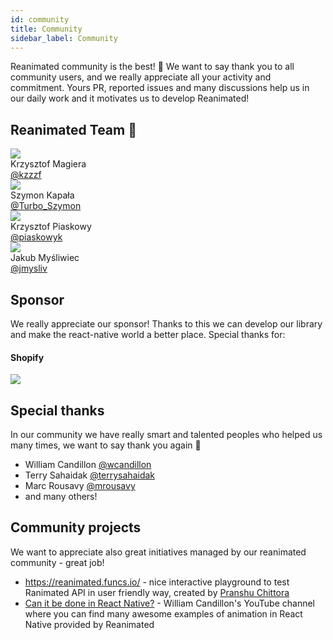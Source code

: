 ```yaml
---
id: community
title: Community
sidebar_label: Community
---
```


Reanimated community is the best! 🎉  We want to say thank you to all community users, and we really appreciate all your activity and commitment. Yours PR, reported issues and many discussions help us in our daily work and it motivates us to develop Reanimated!

## Reanimated Team 🚀
<div class="community-holder-maintainer">

  <div class="community-holder-item-maintainer">
    <img class="community-imageHolder-maintainer" src="https://ca.slack-edge.com/T03Q9AMJJ-U0F40CATS-d0a2e7559a1b-512" />
    <div>Krzysztof Magiera</div>
    <a href="https://twitter.com/kzzzf">@kzzzf</a>
  </div>

  <div class="community-holder-item-maintainer">
    <img class="community-imageHolder-maintainer" src="https://ca.slack-edge.com/T03Q9AMJJ-UBHF6F55K-63eefc68a264-512" />
    <div>Szymon Kapała</div>
    <a href="https://twitter.com/Turbo_Szymon">@Turbo_Szymon</a>
  </div>

  <div class="community-holder-item-maintainer">
    <img class="community-imageHolder-maintainer" src="https://ca.slack-edge.com/T03Q9AMJJ-U01029QHCDB-79dd9904eb93-512" />
    <div>Krzysztof Piaskowy</div>
    <a href="https://twitter.com/piaskowyk">@piaskowyk</a>
  </div>

  <div class="community-holder-item-maintainer">
    <img class="community-imageHolder-maintainer" src="https://ca.slack-edge.com/T03Q9AMJJ-U027SRB1QBA-927e57802215-512" />
    <div>Jakub Myśliwiec</div>
    <a href="https://twitter.com/jmysliv">@jmysliv</a>
  </div>

</div>

## Sponsor
We really appreciate our sponsor! Thanks to this we can develop our library and make the react-native world a better place. Special thanks for:
#### Shopify
<a href="https://www.shopify.com/"><img class="imageHolder-sponsor" src="https://cdn.shopify.com/assets/images/logos/shopify-bag.png" /></a>

## Special thanks
In our community we have really smart and talented peoples who helped us many times, we want to say thank you again 🙌
- William Candillon <a href="https://twitter.com/wcandillon">@wcandillon</a>
- Terry Sahaidak <a href="https://twitter.com/terrysahaidak">@terrysahaidak</a>
- Marc Rousavy <a href="https://twitter.com/mrousavy">@mrousavy</a>
- and many others!

## Community projects
We want to appreciate also great initiatives managed by our reanimated community - great job!
- https://reanimated.funcs.io/ - nice interactive playground to test Ranimated API in user friendly way, created by [Pranshu Chittora](https://github.com/pranshuchittora)
- [Can it be done in React Native?](https://www.youtube.com/user/wcandill) - William Candillon's YouTube channel where you can find many awesome examples of animation in React Native provided by Reanimated